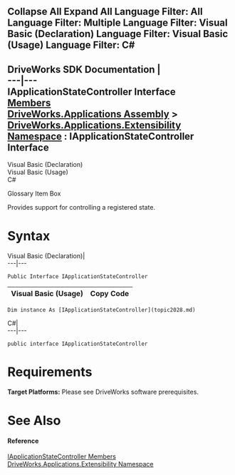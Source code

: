 Collapse All Expand All Language Filter: All  Language Filter: Multiple  Language Filter: Visual Basic (Declaration) Language Filter: Visual Basic (Usage) Language Filter: C#  
---  
DriveWorks SDK Documentation  |   
---|---  
IApplicationStateController Interface   
[Members](topic2029.md)   
[DriveWorks.Applications Assembly](topic13.md) > [DriveWorks.Applications.Extensibility Namespace](topic1995.md) : IApplicationStateController Interface  
---  
  
Visual Basic (Declaration)    
Visual Basic (Usage)    
C# 

Glossary Item Box

Provides support for controlling a registered state. 

# Syntax

Visual Basic (Declaration)|   
---|---  
      
    
    Public Interface IApplicationStateController   
  
Visual Basic (Usage)| Copy Code  
---|---  
      
    
    Dim instance As [IApplicationStateController](topic2028.md)  
  
C#|   
---|---  
      
    
    public interface IApplicationStateController   
  
# Requirements

**Target Platforms:** Please see DriveWorks software prerequisites.

# See Also

#### Reference

[IApplicationStateController Members](topic2029.md)   
[DriveWorks.Applications.Extensibility Namespace](topic1995.md)


